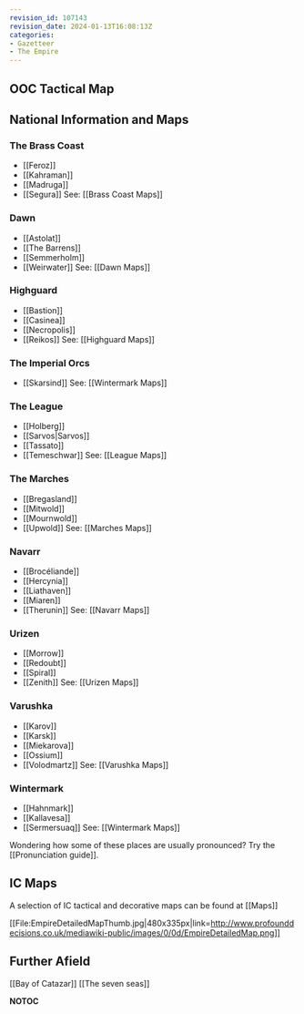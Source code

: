 ```yaml
---
revision_id: 107143
revision_date: 2024-01-13T16:08:13Z
categories:
- Gazetteer
- The Empire
---
```


## OOC Tactical Map


## National Information and Maps


### The Brass Coast
* [[Feroz]]
* [[Kahraman]]
* [[Madruga]]
* [[Segura]]
See: [[Brass Coast Maps]]



### Dawn
* [[Astolat]]
* [[The Barrens]]
* [[Semmerholm]]
* [[Weirwater]]
See: [[Dawn Maps]]



### Highguard
* [[Bastion]]
* [[Casinea]]
* [[Necropolis]]
* [[Reikos]]
See: [[Highguard Maps]]





### The Imperial Orcs
* [[Skarsind]]
See: [[Wintermark Maps]]



### The League
* [[Holberg]]
* [[Sarvos|Sarvos]]
* [[Tassato]]
* [[Temeschwar]]
See: [[League Maps]]



### The Marches
* [[Bregasland]]
* [[Mitwold]]
* [[Mournwold]]
* [[Upwold]]
See: [[Marches Maps]]






### Navarr
* [[Brocéliande]]
* [[Hercynia]]
* [[Liathaven]]
* [[Miaren]]
* [[Therunin]]
See: [[Navarr Maps]]



### Urizen
* [[Morrow]]
* [[Redoubt]]
* [[Spiral]]
* [[Zenith]]
See: [[Urizen Maps]]



### Varushka
* [[Karov]]
* [[Karsk]]
* [[Miekarova]]
* [[Ossium]]
* [[Volodmartz]]
See: [[Varushka Maps]]





### Wintermark
* [[Hahnmark]]
* [[Kallavesa]]
* [[Sermersuaq]]
See: [[Wintermark Maps]]



Wondering how some of these places are usually pronounced? Try the [[Pronunciation guide]].

## IC Maps

A selection of IC tactical and decorative maps can be found at [[Maps]]

[[File:EmpireDetailedMapThumb.jpg|480x335px|link=http://www.profounddecisions.co.uk/mediawiki-public/images/0/0d/EmpireDetailedMap.png]]

## Further Afield

[[Bay of Catazar]]
[[The seven seas]]

__NOTOC__


